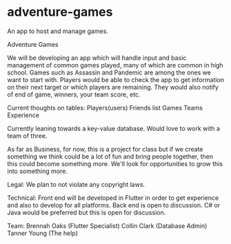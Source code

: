 # adventure-games
An app to host and manage games.

Adventure Games

We will be developing an app which will handle input and 
basic management of common games played, many of which are
common in high school. Games such as Assassin and Pandemic 
are among the ones we want to start with. Players would be
able to check the app to get information on their next 
target or which players are remaining. They would also notify
of end of game, winners, your team score, etc.

Current thoughts on tables:
	Players(users)
	Friends list
	Games
	Teams
	Experience

Currently leaning towards a key-value database. Would love
to work with a team of three. 

As far as Business, for now, this is a project for class but
if we create something we think could be a lot of fun and 
bring people together, then this could become something more.
We'll look for opportunities to grow this into something more.

Legal: We plan to not violate any copyright laws.

Technical: Front end will be developed in Flutter in order
to get experience and also to develop for all platforms. Back
end is open to discussion. C# or Java would be preferred but 
this is open for discussion.

Team: 
	Brennah Oaks (Flutter Specialist)
	Collin Clark (Database Admin)
	Tanner Young (The help)